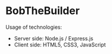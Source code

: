 # BobTheBuilder

Usage of technologies:
* Server side: Node.js / Express.js
* Client side: HTML5, CSS3, JavaScript

